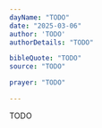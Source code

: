 ```yaml
---
dayName: "TODO"
date: "2025-03-06"
author: 'TODO'
authorDetails: "TODO"

bibleQuote: "TODO"
source: "TODO"

prayer: "TODO"

---
```


TODO
